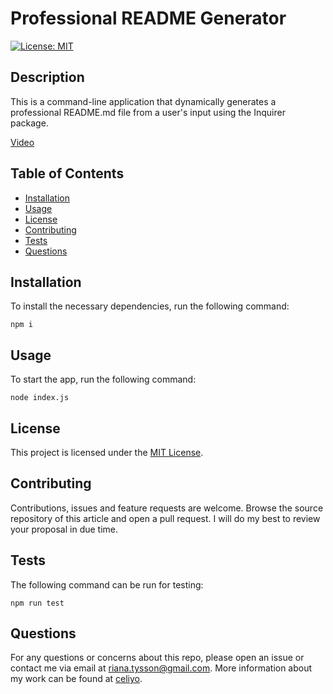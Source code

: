 # Professional README Generator

[![License: MIT](https://img.shields.io/badge/License-MIT-yellow.svg)](https://opensource.org/licenses/MIT)

## Description

This is a command-line application that dynamically generates a professional README.md file from a user's input using the Inquirer package.

[Video](https://user-images.githubusercontent.com/96136050/213940405-519c38d5-945d-4e3f-b0cf-9e71c6e946e3.mp4)

## Table of Contents

- [Installation](#installation)
- [Usage](#usage)
- [License](#license)
- [Contributing](#contributing)
- [Tests](#tests)
- [Questions](#questions)

## Installation

To install the necessary dependencies, run the following command:

```
npm i
```

## Usage

To start the app, run the following command:

```
node index.js
```

## License

This project is licensed under the [MIT License](LICENSE).

## Contributing

Contributions, issues and feature requests are welcome. Browse the source repository of this article and open a pull request. I will do my best to review your proposal in due time.

## Tests

The following command can be run for testing:

```
npm run test
```

## Questions

For any questions or concerns about this repo, please open an issue or contact me via email at riana.tysson@gmail.com. More information about my work can be found at [celiyo](https://github.com/celiyo).
